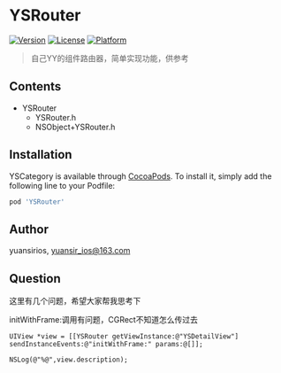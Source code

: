 # YSRouter

[![Version](https://img.shields.io/cocoapods/v/YSRouter.svg?style=flat)](https://cocoapods.org/pods/YSRouter)
[![License](https://img.shields.io/cocoapods/l/YSRouter.svg?style=flat)](https://cocoapods.org/pods/YSRouter)
[![Platform](https://img.shields.io/cocoapods/p/YSRouter.svg?style=flat)](https://cocoapods.org/pods/YSRouter)


>自己YY的组件路由器，简单实现功能，供参考

## Contents
*   YSRouter
       * YSRouter.h
       * NSObject+YSRouter.h

## Installation

YSCategory is available through [CocoaPods](https://cocoapods.org). To install
it, simply add the following line to your Podfile:

```ruby
pod 'YSRouter'
```

## Author

yuansirios, yuansir_ios@163.com


## Question
这里有几个问题，希望大家帮我思考下

initWithFrame:调用有问题，CGRect不知道怎么传过去

```
UIView *view = [[YSRouter getViewInstance:@"YSDetailView"] sendInstanceEvents:@"initWithFrame:" params:@[]];

NSLog(@"%@",view.description);
```
